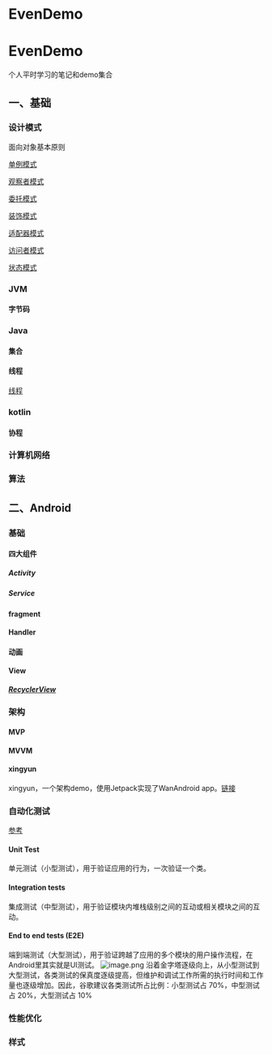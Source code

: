# EvenDemo

# EvenDemo
个人平时学习的笔记和demo集合
## 一、基础
### 设计模式
面向对象基本原则

[单例模式](article/单例模式.md)

[观察者模式](article/观察者模式.md)

[委托模式](article/委托模式.md)

[装饰模式](article/装饰模式.md)

[适配器模式](article/适配器模式.md)

[访问者模式]((article/访问者模式.md))

[状态模式](article/状态模式.md)

### JVM
#### 字节码


### Java
#### 集合
#### 线程

[线程](article/线程.md)


### kotlin
#### 协程


### 计算机网络


### 算法


## 二、Android
### 基础
#### 四大组件
##### Activity
##### Service


#### fragment


#### Handler


#### 动画


#### View
##### [RecyclerView](article/RecyclerView.md)



### 架构
#### MVP
#### MVVM

#### xingyun 
xingyun，一个架构demo，使用Jetpack实现了WanAndroid app。[链接](WanAndroid/xingyun/README.md)

### 自动化测试
[参考](https://developer.android.com/training/testing/fundamentals#write-tests)
#### Unit Test
单元测试（小型测试），用于验证应用的行为，一次验证一个类。
#### Integration tests
集成测试（中型测试），用于验证模块内堆栈级别之间的互动或相关模块之间的互动。
#### End to end tests (E2E)
端到端测试（大型测试），用于验证跨越了应用的多个模块的用户操作流程，在Android里其实就是UI测试。
![image.png](https://cdn.nlark.com/yuque/0/2020/png/770676/1596597896676-4fda3bfd-a157-4d61-ab42-c045282e5c79.png#align=left&display=inline&height=369&margin=%5Bobject%20Object%5D&name=image.png&originHeight=369&originWidth=600&size=44414&status=done&style=none&width=600)
沿着金字塔逐级向上，从小型测试到大型测试，各类测试的保真度逐级提高，但维护和调试工作所需的执行时间和工作量也逐级增加。因此，谷歌建议各类测试所占比例：小型测试占 70%，中型测试占 20%，大型测试占 10%
### 性能优化


### 样式
